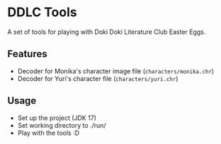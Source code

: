 # DDLC Tools

A set of tools for playing with Doki Doki Literature Club Easter Eggs.



## Features

- Decoder for Monika's character image file (`characters/monika.chr`)
- Decoder for Yuri's character file (`characters/yuri.chr`)



## Usage

- Set up the project (JDK 17)
- Set working directory to ./run/
- Play with the tools :D
